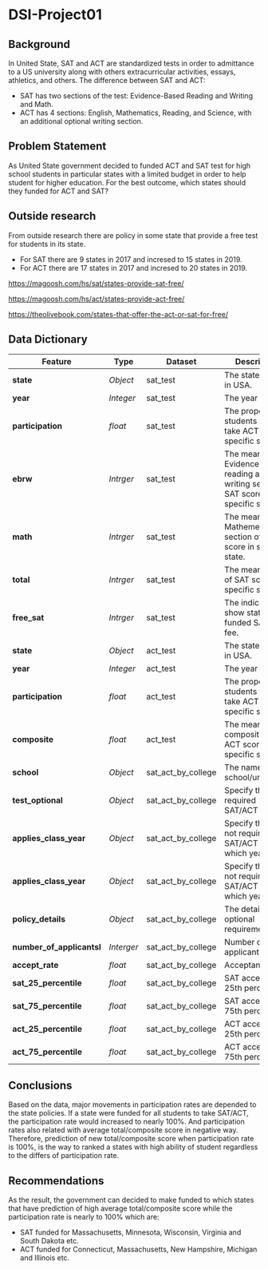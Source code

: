 # DSI-Project01

## Background
In United State, SAT and ACT are standardized tests in order to admittance to a US university along with others extracurricular activities, essays, athletics, and others.
The difference between SAT and ACT:
* SAT has two sections of the test: Evidence-Based Reading and Writing and Math.
* ACT has 4 sections: English, Mathematics, Reading, and Science, with an additional optional writing section.

## Problem Statement
As United State government decided to funded ACT and SAT test for high school students in particular states with a limited budget in order to help student for higher education.
For the best outcome, which states should they funded for ACT and SAT?

## Outside research
From outside research there are policy in some state that provide a free test for students in its state.

* For SAT there are 9 states in 2017 and incresed to 15 states in 2019.
* For ACT there are 17 states in 2017 and incresed to 20 states in 2019.


https://magoosh.com/hs/sat/states-provide-sat-free/

https://magoosh.com/hs/act/states-provide-act-free/

https://theolivebook.com/states-that-offer-the-act-or-sat-for-free/

## Data Dictionary
|Feature|Type|Dataset|Description|
|---|---|---|---|
|**state**|*Object*|sat_test|The state name in USA.|
|**year**|*Integer*|sat_test|The year of test.|
|**participation**|*float*|sat_test|The propotion of students who take ACT in specific state.|
|**ebrw**|*Intrger*|sat_test|The mean of Evidence-based reading and writing section of SAT score in specific state.|
|**math**|*Intrger*|sat_test|The mean of Mathemetics section of SAT score in specific state.|
|**total**|*Intrger*|sat_test|The mean of total of SAT score in specific state.|
|**free_sat**|*Intrger*|sat_test|The indicator show state funded SAT test fee.|
|**state**|*Object*|act_test|The state name in USA.|
|**year**|*Integer*|act_test|The year of test.|
|**participation**|*float*|act_test|The propotion of students who take ACT in specific state.|
|**composite**|*float*|act_test|The mean of composite of ACT score in specific state.|
|**school**|*Object*|sat_act_by_college|The name of school/university.|
|**test_optional**|*Object*|sat_act_by_college|Specify that its required SAT/ACT or not.|
|**applies_class_year**|*Object*|sat_act_by_college|Specify that its not required SAT/ACT in which year.|
|**applies_class_year**|*Object*|sat_act_by_college|Specify that its not required SAT/ACT in which year.|
|**policy_details**|*Object*|sat_act_by_college|The details of optional requirement.|
|**number_of_applicantsl**|*Interger*|sat_act_by_college|Number of applicant.|
|**accept_rate**|*float*|sat_act_by_college|Acceptance rate.|
|**sat_25_percentile**|*float*|sat_act_by_college|SAT accept at 25th percentile.|
|**sat_75_percentile**|*float*|sat_act_by_college|SAT accept at 75th percentile.|
|**act_25_percentile**|*float*|sat_act_by_college|ACT accept at 25th percentile.|
|**act_75_percentile**|*float*|sat_act_by_college|ACT accept at 75th percentile.|

## Conclusions
Based on the data, major movements in participation rates are depended to the state policies. 
If a state were funded for all students to take SAT/ACT, the participation rate would increased to nearly 100%. 
And participation rates also related with average total/composite score in negative way. 
Therefore, prediction of new total/composite score when participation rate is 100%, is the way to ranked a states with high ability of student regardless to the differs of participation rate.

## Recommendations
As the result,  the government can decided to make funded to which states that have prediction of high average total/composite score while the participation rate is nearly to 100% which are:
* SAT funded for Massachusetts, Minnesota, Wisconsin, Virginia and South Dakota etc.
* ACT funded for Connecticut, Massachusetts, New Hampshire, Michigan and Illinois etc.

